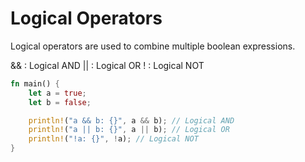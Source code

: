 # Logical Operators

Logical operators are used to combine multiple boolean expressions.

&& : Logical AND
|| : Logical OR
! : Logical NOT

```rust
fn main() {
    let a = true;
    let b = false;

    println!("a && b: {}", a && b); // Logical AND
    println!("a || b: {}", a || b); // Logical OR
    println!("!a: {}", !a); // Logical NOT
}
```
